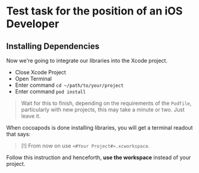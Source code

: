 # Test task for the position of an iOS Developer

## Installing Dependencies

Now we're going to integrate our libraries into the Xcode project.

- Close Xcode Project
- Open Terminal
- Enter command `cd ~/path/to/your/project`
- Enter command `pod install`

> Wait for this to finish, depending on the requirements of the `Podfile`, particularly with new projects, this may take a minute or two.  Just leave it.

When cocoapods is done installing libraries, you will get a terminal readout that says:

>[!] From now on use `<#Your Project#>.xcworkspace`.

Follow this instruction and henceforth, **use the workspace** instead of your project.
